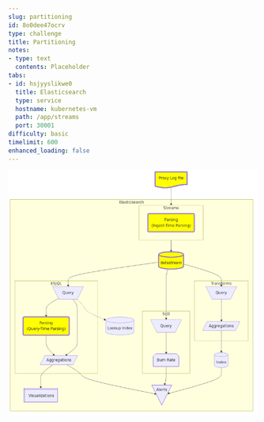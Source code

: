 ```yaml
---
slug: partitioning
id: 8o0dee47ocrv
type: challenge
title: Partitioning
notes:
- type: text
  contents: Placeholder
tabs:
- id: hsjyyslikwe0
  title: Elasticsearch
  type: service
  hostname: kubernetes-vm
  path: /app/streams
  port: 30001
difficulty: basic
timelimit: 600
enhanced_loading: false
---
```

![1_arch.mmd.png](../assets/1_arch.mmd.png)